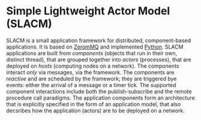 # Simple Lightweight Actor Model (SLACM)

SLACM is a small application framework for distributed, component-based applications. It is based on [ZeromMQ](https://zeromq.org) and implemented [Python](https://www.python.org). SLACM applications are built from *components* (objects that run in their own, distinct thread), that are grouped together into *actors* (processes), that are deployed on *hosts* (computing nodes on a network). The components interact *only* via messages, via the framework.  The components are *reactive* and are scheduled by the framework; they are triggered bye events: either the arrival of a message or a timer tick. The supported component interactions include both the publish-subscribe and the remote procedure call paradigms. The application components form an architecture that is explicitly specified in the form of an application model, that also decsribes how the application (actors) are to be deployed on a network. 




